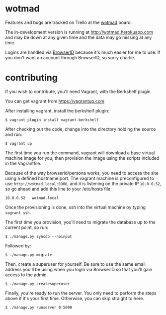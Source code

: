 # wotmad

Features and bugs are tracked on Trello at the [wotmad](https://trello.com/board/wotmad/4f723dc355adc061384f2976)
board.

The in-development version is running at http://wotmad.herokuapp.com and may
be down at any given time and the data may go missing at any time.

Logins are handled via [BrowserID](https://browserid.org) because it's much
easier for me to use. If you don't want an account through BrowserID, so sorry
charlie.

# contributing

If you wish to contribute, you'll need Vagrant, with the Berkshelf plugin.

You can get vagrant from https://vagrantup.com

After installing vagrant, install the berkshelf plugin:

```
$ vagrant plugin install vagrant-berkshelf
```

After checking out the code, change into the directory holding the source and run:

```
$ vagrant up
```

The first time you run the command, vagrant will download a base virtual
machine image for you, then provision the image using the scripts included in
the Vagrantfile.

Because of the way browserid/persona works, you need to access the site using
a defined hostname:port. The vagrant machine is preconfigured to use
`http://wotmad.local:5000`, and it is listening on the private IP `10.0.0.52`,
so go ahead and add this line to your /etc/hosts file:

```
10.0.0.52   wotmad.local
```

Once the provisioning is done, ssh into the virtual machine by typing `vagrant ssh`.

The first time you provision, you'll need to migrate the database up to the current point, so run:

```
$ ./manage.py syncdb --noinput
```

Followed by:

```
$ ./manage.py migrate
```

Then, create a superuser for yourself. Be sure to use the same email address
you'll be using when you login via BrowserID so that you'll gain access to the
admin.

```
$ ./manage.py createsuperuser
```

Finally, you're ready to run the server. You only need to perform the steps
above if it's your first time. Otherwise, you can skip straight to here.

```
$ ./manage.py runserver 0:5000
```
